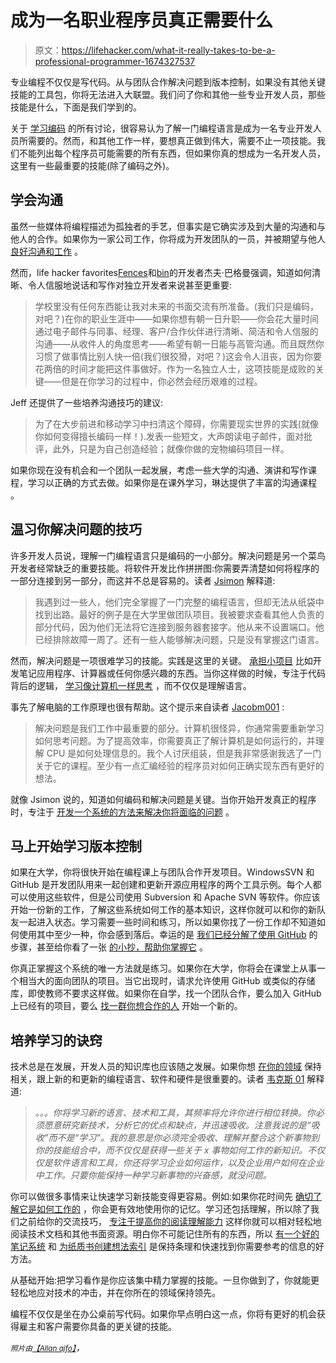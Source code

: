 # 成为一名职业程序员真正需要什么

> 原文：<https://lifehacker.com/what-it-really-takes-to-be-a-professional-programmer-1674327537>

专业编程不仅仅是写代码。从与团队合作解决问题到版本控制，如果没有其他关键技能的工具包，你将无法进入大联盟。我们问了你和其他一些专业开发人员，那些技能是什么，下面是我们学到的。



关于 [学习编码](http://lifehacker.com/tag/learn-to-code) 的所有讨论，很容易认为了解一门编程语言是成为一名专业开发人员所需要的。然而，和其他工作一样，要想真正做到伟大，需要不止一项技能。我们不能列出每个程序员可能需要的所有东西，但如果你真的想成为一名开发人员，这里有一些最重要的技能(除了编码之外)。

## 学会沟通

虽然一些媒体将编程描述为孤独者的手艺，但事实是它确实涉及到大量的沟通和与他人的合作。如果你为一家公司工作，你将成为开发团队的一员，并被期望与他人 [良好沟通和工作](https://lifehacker.com/how-not-to-be-the-coworker-everyone-hates-1492443040) 。

然而，life hacker favorites[Fences](http://www.stardock.com/products/fences/)和[bin](http://www.oneupindustries.com/bins)的开发者杰夫·巴格曼强调，知道如何清晰、令人信服地说话和写作对独立开发者来说甚至更重要:

> 学校里没有任何东西能让我对未来的书面交流有所准备。(我们只是编码，对吧？)在你的职业生涯中——如果你想有朝一日升职——你会花大量时间通过电子邮件与同事、经理、客户/合作伙伴进行清晰、简洁和令人信服的沟通——从收件人的角度思考——希望有朝一日能与高管沟通。而且既然你习惯了做事情比别人快一倍(我们很狡猾，对吧？)这会令人沮丧，因为你要花两倍的时间才能把这件事做好。作为一名独立人士，这项技能是成败的关键——但是在你学习的过程中，你必然会经历艰难的过程。

Jeff 还提供了一些培养沟通技巧的建议:

> 为了在大步前进和移动学习中扫清这个障碍，你需要现实世界的实践(就像你如何变得擅长编码一样！).发表一些短文，大声朗读电子邮件，面对批评，此外，只是为自己创造经验；就像你做的宠物编码项目一样。

如果你现在没有机会和一个团队一起发展，考虑一些大学的沟通、演讲和写作课程，学习以正确的方式去做。如果你是在课外学习，琳达提供了丰富的沟通课程 。

## 温习你解决问题的技巧

许多开发人员说，理解一门编程语言只是编码的一小部分。解决问题是另一个菜鸟开发者经常缺乏的重要技能。将软件开发比作拼拼图:你需要弄清楚如何将程序的一部分连接到另一部分，而这并不总是容易的。读者 [Jsimon](http://jsimon.kinja.com/) 解释道:

> 我遇到过一些人，他们完全掌握了一门完整的编程语言，但却无法从纸袋中找到出路。最好的例子是在大学里做团队项目。我被要求查看其他人负责的部分代码，因为他们无法将它连接到服务器套接字。他从来不设置端口。他已经排除故障一周了。还有一些人能够解决问题，只是没有掌握这门语言。

然而，解决问题是一项很难学习的技能。实践是这里的关键。 [承担小项目](https://lifehacker.com/how-to-take-your-first-coding-project-from-start-to-fin-5836753) 比如开发笔记应用程序、计算器或任何你感兴趣的东西。当你这样做的时候，专注于代码背后的逻辑， [学习像计算机一样思考](http://lifehacker.com/dont-just-learn-to-code-learn-how-to-think-from-comput-1598683903) ，而不仅仅是理解语言。

事先了解电脑的工作原理也很有帮助。这个提示来自读者 [Jacobm001](http://jm001.kinja.com/) :

> 解决问题是我们工作中最重要的部分。计算机很怪异，你通常需要重新学习如何思考问题。为了提高效率，你需要真正了解计算机是如何运行的，并理解 CPU 是如何处理信息的。我个人讨厌组装，但是我非常感谢我选了一门关于它的课程。至少有一点汇编经验的程序员对如何正确实现东西有更好的想法。

就像 Jsimon 说的，知道如何编码和解决问题是关键。当你开始开发真正的程序时，专注于 [开发一个系统的方法来解决你将面临的问题](https://lifehacker.com/a-systematic-approach-to-solving-just-about-any-problem-5795228) 。

## 马上开始学习版本控制

如果在大学，你将很快开始在编程课上与团队合作开发项目。WindowsSVN 和 GitHub 是开发团队用来一起创建和更新开源应用程序的两个工具示例。每个人都可以使用这些软件，但是公司使用 Subversion 和 Apache SVN 等软件。你应该开始一份新的工作，了解这些系统如何工作的基本知识，这样你就可以和你的新队友一起进入状态。学习需要一些时间和练习，所以如果你找了一份工作却不知道如何使用其中至少一种，你会感到落后。幸运的是 [我们已经分解了使用 GitHub](https://lifehacker.com/how-the-heck-do-i-use-github-5983680) 的步骤，甚至给你看了一张 [的小抄，帮助你掌握它](http://lifehacker.com/master-github-shortcuts-and-commands-with-this-cheat-sh-1572300741) 。

你真正掌握这个系统的唯一方法就是练习。如果你在大学，你将会在课堂上从事一个相当大的面向团队的项目。当它出现时，请求允许使用 GitHub 或类似的存储库，即使教师不要求这样做。如果你在自学，找一个团队合作，要么加入 GitHub 上已经有的项目，要么 [找一群你想合作的人](https://lifehacker.com/use-meetup-to-start-a-networking-group-even-if-youre-u-1602301263) 开始一个新的。

## **培养学习的诀窍**

技术总是在发展，开发人员的知识库也应该随之发展。如果你想 [在你的领域](https://lifehacker.com/hold-on-to-your-inner-student-to-stay-relevant-in-your-1627907796) 保持相关，跟上新的和更新的编程语言、软件和硬件是很重要的。读者 [韦克斯 01](http://wakers01.kinja.com/) 解释道:

> *。。。你将学习新的语言、技术和工具，其频率将允许你进行相位转换。你必须愿意研究新技术，分析它的优点和缺点，并迅速吸收。注意我说的是“吸收”而不是“学习”。我的意思是你必须完全吸收、理解并整合这个新事物到你的技能组合中，而不仅仅是获得一些关于 x 事物如何工作的新知识。不仅仅是软件语言和工具，你还将学习企业如何运作，以及企业用户如何在企业中工作。只要你能保持一种学习新事物的兴奋感，就没问题。*

你可以做很多事情来让快速学习新技能变得更容易。例如:如果你花时间先 [确切了解它是如何工作的](https://lifehacker.com/how-your-memory-works-and-three-ways-to-improve-it-1370487727) ，你会更有效地使用你的记忆。学习还包括理解，所以除了我们之前给你的交流技巧， [专注于提高你的阅读理解能力](http://lifehacker.com/how-to-boost-your-reading-comprehension-by-reading-smar-5872944) 这样你就可以相对轻松地阅读技术文档和其他书面资源。明白你不可能记住所有的东西，所以 [有一个好的笔记系统](http://lifehacker.com/ive-been-using-evernote-all-wrong-heres-why-its-actual-5989980) 和 [为纸质书创建想法索引](http://lifehacker.com/get-more-out-of-the-books-you-read-with-an-idea-index-1650296391) 是保持条理和快速找到你需要参考的信息的好方法。

从基础开始:把学习看作是你应该集中精力掌握的技能。一旦你做到了，你就能更轻松地应对技术的冲击，并在你所在的领域保持领先。

编程不仅仅是坐在办公桌前写代码。如果你早点明白这一点，你将有更好的机会获得雇主和客户需要你具备的更关键的技能。

*<small>照片由</small>*[<small>*【Allan ajfo】*</small>](https://www.flickr.com/photos/125992663@N02/14599057004)*，*